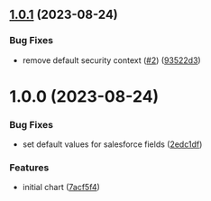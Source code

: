 ## [1.0.1](https://github.com/catalystsquad/chart-prometheus-salesforce-exporter/compare/v1.0.0...v1.0.1) (2023-08-24)


### Bug Fixes

* remove default security context ([#2](https://github.com/catalystsquad/chart-prometheus-salesforce-exporter/issues/2)) ([93522d3](https://github.com/catalystsquad/chart-prometheus-salesforce-exporter/commit/93522d3935fbb13a407cf2a35970999f592868ea))

# 1.0.0 (2023-08-24)


### Bug Fixes

* set default values for salesforce fields ([2edc1df](https://github.com/catalystsquad/chart-prometheus-salesforce-exporter/commit/2edc1df35d1cf871fd17dbd8bbd18f56693c18db))


### Features

* initial chart ([7acf5f4](https://github.com/catalystsquad/chart-prometheus-salesforce-exporter/commit/7acf5f46ad075f1b54b2a86b7b05f40c5f96b15e))
